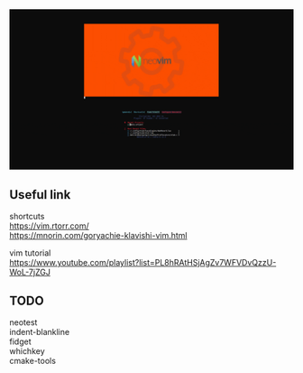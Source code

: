 <div align="center">
    <img src="doc/images/startup.gif" style="margin: auto"/>
</div>

## Useful link  

shortcuts  
https://vim.rtorr.com/  
https://mnorin.com/goryachie-klavishi-vim.html  

vim tutorial  
https://www.youtube.com/playlist?list=PL8hRAtHSjAgZv7WFVDvQzzU-WoL-7jZGJ  

## TODO    
neotest  
indent-blankline  
fidget  
whichkey  
cmake-tools  
